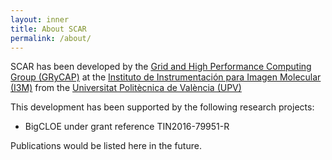 ```yaml
---
layout: inner
title: About SCAR
permalink: /about/
---
```



SCAR has been developed by the [Grid and High Performance Computing Group (GRyCAP)](http://www.grycap.upv.es) at 
the [Instituto de Instrumentación para Imagen Molecular (I3M)](http://www.i3m.upv.es) from the [Universitat Politècnica de València (UPV)](http://www.upv.es)

This development has been supported by the following research projects:

* BigCLOE under grant reference TIN2016-79951-R

Publications would be listed here in the future.
